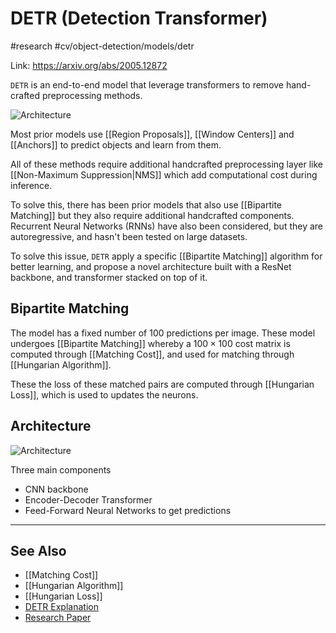 # DETR (Detection Transformer)
#research #cv/object-detection/models/detr

Link: https://arxiv.org/abs/2005.12872

`DETR` is an end-to-end model that leverage transformers to remove hand-crafted preprocessing methods.

![Architecture](https://viso.ai/wp-content/uploads/2024/02/DETR-Architecture.jpg)


Most prior models use [[Region Proposals]], [[Window Centers]] and [[Anchors]] to predict objects and learn from them.

All of these methods require additional handcrafted preprocessing layer like [[Non-Maximum Suppression|NMS]] which add computational cost during inference.

To solve this, there has been prior models that also use [[Bipartite Matching]] but they also require additional handcrafted components.
Recurrent Neural Networks (RNNs) have also been considered, but they are autoregressive, and hasn't been tested on large datasets.

To solve this issue, `DETR` apply a specific [[Bipartite Matching]] algorithm for better learning, and propose a novel architecture built with a ResNet backbone, and transformer stacked on top of it.

## Bipartite Matching
The model has a fixed number of 100 predictions per image.
These model undergoes [[Bipartite Matching]] whereby a $100 \times 100$ cost matrix is computed through [[Matching Cost]], and used for matching through [[Hungarian Algorithm]].

These the loss of these matched pairs are computed through [[Hungarian Loss]], which is used to updates the neurons.

## Architecture
![Architecture](https://viso.ai/wp-content/uploads/2024/02/DETR-Architecture.jpg)

Three main components
- CNN backbone
- Encoder-Decoder Transformer
- Feed-Forward Neural Networks to get predictions



---
## See Also
- [[Matching Cost]]
- [[Hungarian Algorithm]]
- [[Hungarian Loss]]
- [DETR Explanation](https://viso.ai/deep-learning/detr-end-to-end-object-detection-with-transformers/)
- [Research Paper](https://arxiv.org/abs/2005.12872)